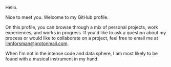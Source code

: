 Hello.

Nice to meet you. Welcome to my GitHub profile. 

On this profile, you can browse through a mix of personal projects, work experiences, and works in progress. If you'd like to ask a question about my process or would like to collaborate on a project, feel free to email me at linnforsman@protonmail.com.

When I'm not in the intense code and data sphere, I am most likely to be found with a musical instrument in my hand.
